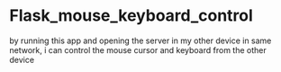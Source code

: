 # Flask_mouse_keyboard_control
by running this app and opening the server in my other device in same network, i can control the mouse cursor and keyboard from the other device
